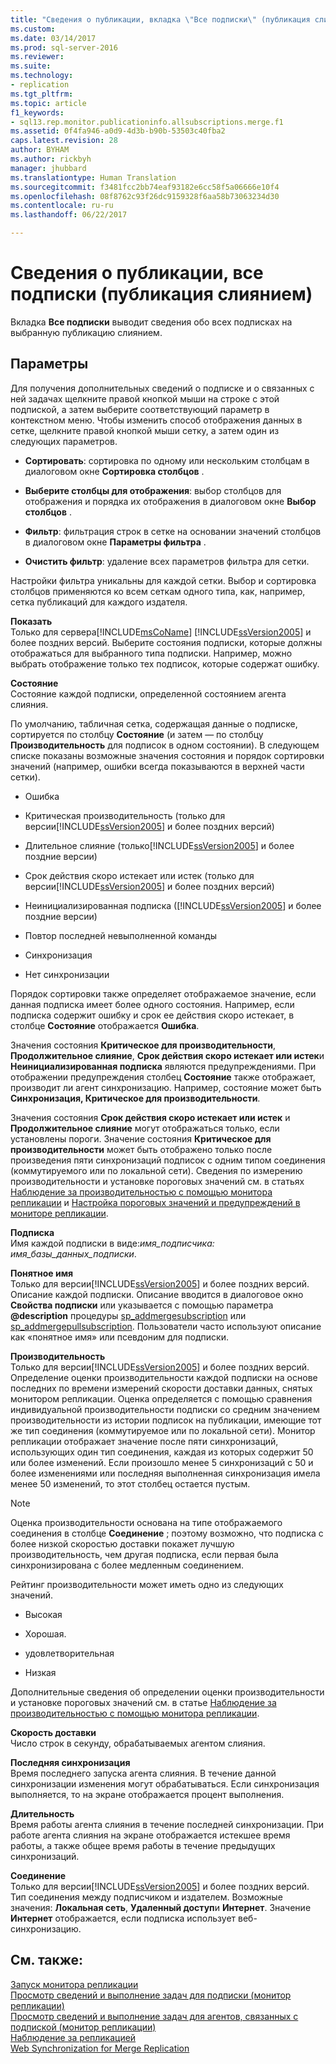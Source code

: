 ```yaml
---
title: "Сведения о публикации, вкладка \"Все подписки\" (публикация слиянием) | Документация Майкрософт"
ms.custom: 
ms.date: 03/14/2017
ms.prod: sql-server-2016
ms.reviewer: 
ms.suite: 
ms.technology:
- replication
ms.tgt_pltfrm: 
ms.topic: article
f1_keywords:
- sql13.rep.monitor.publicationinfo.allsubscriptions.merge.f1
ms.assetid: 0f4fa946-a0d9-4d3b-b90b-53503c40fba2
caps.latest.revision: 28
author: BYHAM
ms.author: rickbyh
manager: jhubbard
ms.translationtype: Human Translation
ms.sourcegitcommit: f3481fcc2bb74eaf93182e6cc58f5a06666e10f4
ms.openlocfilehash: 08f8762c93f26dc9159328f6aa58b73063234d30
ms.contentlocale: ru-ru
ms.lasthandoff: 06/22/2017

---
```

# <a name="publication-information-all-subscriptions-merge-publication"></a>Сведения о публикации, все подписки (публикация слиянием)
  Вкладка **Все подписки** выводит сведения обо всех подписках на выбранную публикацию слиянием.  
  
## <a name="options"></a>Параметры  
 Для получения дополнительных сведений о подписке и о связанных с ней задачах щелкните правой кнопкой мыши на строке с этой подпиской, а затем выберите соответствующий параметр в контекстном меню. Чтобы изменить способ отображения данных в сетке, щелкните правой кнопкой мыши сетку, а затем один из следующих параметров.  
  
-   **Сортировать**: сортировка по одному или нескольким столбцам в диалоговом окне **Сортировка столбцов** .  
  
-   **Выберите столбцы для отображения**: выбор столбцов для отображения и порядка их отображения в диалоговом окне **Выбор столбцов** .  
  
-   **Фильтр**: фильтрация строк в сетке на основании значений столбцов в диалоговом окне **Параметры фильтра** .  
  
-   **Очистить фильтр**: удаление всех параметров фильтра для сетки.  
  
 Настройки фильтра уникальны для каждой сетки. Выбор и сортировка столбцов применяются ко всем сеткам одного типа, как, например, сетка публикаций для каждого издателя.  
  
 **Показать**  
 Только для сервера[!INCLUDE[msCoName](../../includes/msconame-md.md)] [!INCLUDE[ssVersion2005](../../includes/ssversion2005-md.md)] и более поздних версий. Выберите состояния подписки, которые должны отображаться для выбранного типа подписки. Например, можно выбрать отображение только тех подписок, которые содержат ошибку.  
  
 **Состояние**  
 Состояние каждой подписки, определенной состоянием агента слияния.  
  
 По умолчанию, табличная сетка, содержащая данные о подписке, сортируется по столбцу **Состояние** (и затем — по столбцу **Производительность** для подписок в одном состоянии). В следующем списке показаны возможные значения состояния и порядок сортировки значений (например, ошибки всегда показываются в верхней части сетки).  
  
-   Ошибка  
  
-   Критическая производительность (только для версии[!INCLUDE[ssVersion2005](../../includes/ssversion2005-md.md)] и более поздних версий)  
  
-   Длительное слияние (только[!INCLUDE[ssVersion2005](../../includes/ssversion2005-md.md)] и более поздние версии)  
  
-   Срок действия скоро истекает или истек (только для версии[!INCLUDE[ssVersion2005](../../includes/ssversion2005-md.md)] и более поздних версий)  
  
-   Неинициализированная подписка ([!INCLUDE[ssVersion2005](../../includes/ssversion2005-md.md)] и более поздние версии)  
  
-   Повтор последней невыполненной команды  
  
-   Синхронизация  
  
-   Нет синхронизации  
  
 Порядок сортировки также определяет отображаемое значение, если данная подписка имеет более одного состояния. Например, если подписка содержит ошибку и срок ее действия скоро истекает, в столбце **Состояние** отображается **Ошибка**.  
  
 Значения состояния **Критическое для производительности**, **Продолжительное слияние**, **Срок действия скоро истекает или истек**и **Неинициализированная подписка** являются предупреждениями. При отображении предупреждения столбец **Состояние** также отображает, производит ли агент синхронизацию. Например, состояние может быть **Синхронизация, Критическое для производительности**.  
  
 Значения состояния **Срок действия скоро истекает или истек** и **Продолжительное слияние** могут отображаться только, если установлены пороги. Значение состояния **Критическое для производительности** может быть отображено только после произведения пяти синхронизаций подписок с одним типом соединения (коммутируемого или по локальной сети). Сведения по измерению производительности и установке пороговых значений см. в статьях [Наблюдение за производительностью с помощью монитора репликации](../../relational-databases/replication/monitor/monitor-performance-with-replication-monitor.md) и [Настройка пороговых значений и предупреждений в мониторе репликации](../../relational-databases/replication/monitor/set-thresholds-and-warnings-in-replication-monitor.md).  
  
 **Подписка**  
 Имя каждой подписки в виде:*имя_подписчика: имя_базы_данных_подписки*.  
  
 **Понятное имя**  
 Только для версии[!INCLUDE[ssVersion2005](../../includes/ssversion2005-md.md)] и более поздних версий. Описание каждой подписки. Описание вводится в диалоговое окно **Свойства подписки** или указывается с помощью параметра **@description** процедуры [sp_addmergesubscription](../../relational-databases/system-stored-procedures/sp-addmergesubscription-transact-sql.md) или [sp_addmergepullsubscription](../../relational-databases/system-stored-procedures/sp-addmergepullsubscription-transact-sql.md). Пользователи часто используют описание как «понятное имя» или псевдоним для подписки.  
  
 **Производительность**  
 Только для версии[!INCLUDE[ssVersion2005](../../includes/ssversion2005-md.md)] и более поздних версий. Определение оценки производительности каждой подписки на основе последних по времени измерений скорости доставки данных, снятых монитором репликации. Оценка определяется с помощью сравнения индивидуальной производительности подписки со средним значением производительности из истории подписок на публикации, имеющие тот же тип соединения (коммутируемое или по локальной сети). Монитор репликации отображает значение после пяти синхронизаций, использующих один тип соединения, каждая из которых содержит 50 или более изменений. Если произошло менее 5 синхронизаций с 50 и более изменениями или последняя выполненная синхронизация имела менее 50 изменений, то этот столбец остается пустым.  
  
> [!NOTE]  
>  Оценка производительности основана на типе отображаемого соединения в столбце **Соединение** ; поэтому возможно, что подписка с более низкой скоростью доставки покажет лучшую производительность, чем другая подписка, если первая была синхронизирована с более медленным соединением.  
  
 Рейтинг производительности может иметь одно из следующих значений.  
  
-   Высокая  
  
-   Хорошая.  
  
-   удовлетворительная  
  
-   Низкая  
  
 Дополнительные сведения об определении оценки производительности и установке пороговых значений см. в статье [Наблюдение за производительностью с помощью монитора репликации](../../relational-databases/replication/monitor/monitor-performance-with-replication-monitor.md).  
  
 **Скорость доставки**  
 Число строк в секунду, обрабатываемых агентом слияния.  
  
 **Последняя синхронизация**  
 Время последнего запуска агента слияния. В течение данной синхронизации изменения могут обрабатываться. Если синхронизация выполняется, то на экране отображается процент выполнения.  
  
 **Длительность**  
 Время работы агента слияния в течение последней синхронизации. При работе агента слияния на экране отображается истекшее время работы, а также общее время работы в течение предыдущих синхронизаций.  
  
 **Соединение**  
 Только для версии[!INCLUDE[ssVersion2005](../../includes/ssversion2005-md.md)] и более поздних версий. Тип соединения между подписчиком и издателем. Возможные значения: **Локальная сеть**, **Удаленный доступ**и **Интернет**. Значение **Интернет** отображается, если подписка использует веб-синхронизацию.  
  
## <a name="see-also"></a>См. также:  
 [Запуск монитора репликации](../../relational-databases/replication/monitor/start-the-replication-monitor.md)   
 [Просмотр сведений и выполнение задач для подписки (монитор репликации)](../../relational-databases/replication/monitor/view-information-and-perform-tasks-for-a-subscription-replication-monitor.md)   
 [Просмотр сведений и выполнение задач для агентов, связанных с подпиской (монитор репликации)](../../relational-databases/replication/monitor/view-information-and-perform-tasks-for-subscription-agents.md)   
 [Наблюдение за репликацией](../../relational-databases/replication/monitor/monitoring-replication-overview.md)   
 [Web Synchronization for Merge Replication](../../relational-databases/replication/web-synchronization-for-merge-replication.md)  
  
  
